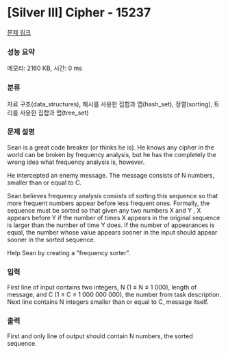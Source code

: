 # [Silver III] Cipher - 15237 

[문제 링크](https://www.acmicpc.net/problem/15237) 

### 성능 요약

메모리: 2160 KB, 시간: 0 ms

### 분류

자료 구조(data_structures), 해시를 사용한 집합과 맵(hash_set), 정렬(sorting), 트리를 사용한 집합과 맵(tree_set)

### 문제 설명

<p>Sean is a great code breaker (or thinks he is). He knows any cipher in the world can be broken by frequency analysis, but he has the completely the wrong idea what frequency analysis is, however.</p>

<p>He intercepted an enemy message. The message consists of N numbers, smaller than or equal to C.</p>

<p>Sean believes frequency analysis consists of sorting this sequence so that more frequent numbers appear before less frequent ones. Formally, the sequence must be sorted so that given any two numbers X and Y , X appears before Y if the number of times X appears in the original sequence is larger than the number of time Y does. If the number of appearances is equal, the number whose value appears sooner in the input should appear sooner in the sorted sequence.</p>

<p>Help Sean by creating a "frequency sorter".</p>

### 입력 

 <p>First line of input contains two integers, N (1 ≤ N ≤ 1 000), length of message, and C (1 ≤ C ≤ 1 000 000 000), the number from task description. Next line contains N integers smaller than or equal to C, message itself.</p>

### 출력 

 <p>First and only line of output should contain N numbers, the sorted sequence.</p>

